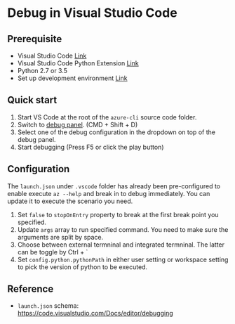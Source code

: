 # Debug in Visual Studio Code

## Prerequisite

* Visual Studio Code [Link](http://code.visualstudio.com/)
* Visual Studio Code Python Extension [Link](https://marketplace.visualstudio.com/items?itemName=donjayamanne.python)
* Python 2.7 or 3.5
* Set up development environment [Link](https://github.com/Azure/azure-cli/blob/master/doc/configuring_your_machine.md)

## Quick start

1. Start VS Code at the root of the `azure-cli` source code folder.
2. Switch to [debug panel](https://code.visualstudio.com/Docs/editor/debugging). (CMD + Shift + D)
3. Select one of the debug configuration in the dropdown on top of the debug panel.
4. Start debugging (Press F5 or click the play button)

## Configuration

The `launch.json` under `.vscode` folder has already been pre-configured to enable execute `az --help` and break in to debug immediately. You can update it to execute the scenario you need.

1. Set `false` to `stopOnEntry` property to break at the first break point you specified.
2. Update `args` array to run specified command. You need to make sure the arguments are split by space.
3. Choose between external termninal and integrated termninal. The latter can be toggle by Ctrl + `
4. Set `config.python.pythonPath` in either user setting or workspace setting to pick the version of python to be executed.

## Reference
- `launch.json` schema: https://code.visualstudio.com/Docs/editor/debugging
